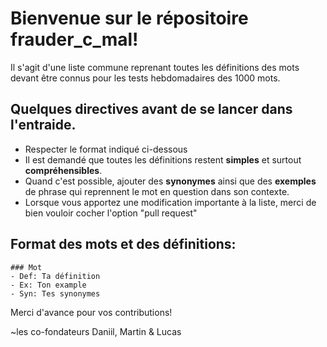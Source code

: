 # Bienvenue sur le répositoire frauder_c_mal! 
 
Il s'agit d'une liste commune reprenant toutes les définitions des mots devant être connus pour les tests hebdomadaires des 1000 mots.

## Quelques directives avant de se lancer dans l'entraide.

- Respecter le format indiqué ci-dessous
- Il est demandé que toutes les définitions restent **simples** et surtout **compréhensibles**.
- Quand c'est possible, ajouter des **synonymes** ainsi que des **exemples** de phrase qui reprennent le mot en question dans son contexte. 
- Lorsque vous apportez une modification importante à la liste, merci de bien vouloir cocher l'option "pull request"

## Format des mots et des définitions: 

```
### Mot 
- Def: Ta définition
- Ex: Ton example
- Syn: Tes synonymes
```

Merci d'avance pour vos contributions!

~les co-fondateurs Daniil, Martin & Lucas

